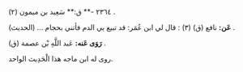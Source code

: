 ٢٣٦٤ -** ق:** سَعِيد بن ميمون (٢) .

**عَن:** نافع (ق) (٣) : قال لي ابن عُمَر: قد تبيغ بي الدم فأتني بحجام ... (الحديث) .

**رَوَى عَنه:** عَبد اللَّهِ بْن عصمة (ق) .

روى له ابن ماجه هذا الْحَدِيث الواحد.